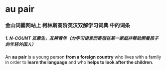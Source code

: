 # au pair

### 金山词霸网站上 柯林斯高阶英汉双解学习词典 中的词条

##### 1. N-COUNT 互惠生，互裨青年（为学习语言而寄宿在某一家庭并帮助照看孩子的年轻外国人）

 An **au pair** is a young person **from a foreign country** who lives with a family in order to **learn the language** and who **helps to look after the children**.
